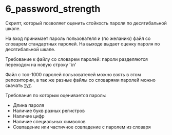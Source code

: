 # 6_password_strength

Скрипт, который позволяет оценить стойкость пароля по десятибальной шкале. 

На вход принимает пароль пользователя и (по желанию) файл со словарем стандартных паролей. На выходе выдает оценку пароля по десятибальной шкале.

Требование к файлу со словарем паролей: пароли разделяются переходом на новую строку '\n'

Файл с топ-1000 паролей пользователей можно взять в этом репозитории, а так же разные файлы со словарями паролей можно скачать <a href="https://github.com/danielmiessler/SecLists/tree/master/Passwords">тут</a>.

Требования по которым оценивается пароль:
<ul> <li>Длина пароля</li>
<li>Наличие букв разных регистров</li>
<li>Наличие цифр</li>
<li>Наличие специальных символов</li>
<li>Совпадение или частичное совпадение с паролем из словаря</li>
</ul>
